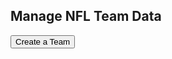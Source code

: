<h2>Manage NFL Team Data</h2>
<button onclick="createNewTeam()" type="button">Create a Team</button> 
<div class="card-body">
	<p style="color:red" id="result"></p>
    <p class="card-text">
		<script src='https://kit.fontawesome.com/a076d05399.js' crossorigin='anonymous'></script>
        <script>
            // prepare URL's to allow easy switch from deployment and localhost
            //const url = "https://fnvs.duckdns.org/api/nflteam";
            const url = "http://127.0.0.1:8679/api/nflteam";
			const resultContainer = document.getElementById("result");
            const read_fetch = url + '/';
			const delete_fetch = url + '/delete';
            
			function createNewTeam(){
                window.location.assign("sportscrud-create");
            }
			
			function editTeam(teamName){
                window.location.assign("sportscrud-create?name="+teamName);
            }
			
            function load() {
                // prepare fetch options
                const read_options = {
                method: 'GET', // *GET, POST, PUT, DELETE, etc.
                mode: 'cors', // no-cors, *cors, same-origin
                cache: 'default', // *default, no-cache, reload, force-cache, only-if-cached
                credentials: 'omit', // include, *same-origin, omit
                headers: {
                    'Content-Type': 'application/json'
                },
                };     // fetch the data from API
                fetch(read_fetch, read_options)
                // response is a RESTful "promise" on any successful fetch
                .then(response => {
                    // check for response errors
                    if (response.status !== 200) {
						console.log(response);
						response.json().then(teams => {
							console.log(teams);
							resultContainer.innerHTML ="Could not create '"+t1.value+"' Team. Error: " + teams.message;
						})
                        return;
                    }
                    // valid response will have json data
                    response.json().then(teams => {
                        console.log(teams);
                        let teamtable = "<table border='1' style='border-collapse: separate;'><tr><th>Team</th><th>Division</th><th>Games Played</th><th>Games Won</th><th>Games Lost</th><th>Games Drawn</th><th>Games Played At Home</th><th>Games Played Away</th><th>Games Won At Home</th><th>Games Won Away</th><th>Games Lost At Home</th><th>Games Lost Away</th><th>Points For</th><th>Points Against</th><th>Playoffs</th><th>Actions</th></tr>"
                        for (let team in teams) {
                            teamtable += "<tr><td>" + teams[team].team + "</td><td>" + teams[team].division + "</td><td><div contenteditable>" + teams[team].gamesplayed + "</div></td><td onchange='test()'><div contenteditable>" + teams[team].gameswon + "</div></td><td><div contenteditable>" + teams[team].gameslost + "</div></td><td><div contenteditable>" + teams[team].gamesdrawn + "</div></td><td><div contenteditable>" + teams[team].gamesplayedathome + "</div></td><td><div contenteditable>" + teams[team].gamesplayedaway + "</div></td><td><div contenteditable>" + teams[team].gameswonathome + "</div></td><td><div contenteditable>" + teams[team].gameswonaway + "</div></td><td><div contenteditable>" + teams[team].gameslostathome + "</div></td><td><div contenteditable>" + teams[team].gameslostaway + "</div></td><td><div contenteditable>" + teams[team].pointsfor + "</div></td><td><div contenteditable>" + teams[team].pointsagainst + "</div></td><td><div contenteditable>" + teams[team].playoffs + "</div></td><td><a href=\"javascript:editTeam('"+teams[team].team+"')\"><i onclick=\"editTeam('"+teams[team].team+"')\" style='font-size:24px' class='fas'>&#xf044;</i></a><a href=\"javascript:deleteTeam('"+teams[team].id+"','"+teams[team].team+"')\"><i onclick=\"deleteTeam('"+teams[team].id+"')\" style='font-size:24px' class='fas'>&#xf1f8;</i></a></td></tr>";
                        }
                        teamtable += "</table>";
                        
                        document.getElementById("teamtable").innerHTML = teamtable;
                    })
                }) 
                // catch fetch errors (ie ACCESS to server blocked)
                .catch(err => {
					console.error(err);
					resultContainer.innerHTML = err;
                });
            }
			
			function deleteTeam(teamId, teamName) {
                // prepare fetch options
				let delete_fetch_url = delete_fetch + "?id="+teamId;
                const read_options = {
                method: 'DELETE', // *GET, POST, PUT, DELETE, etc.
                mode: 'cors', // no-cors, *cors, same-origin
                cache: 'default', // *default, no-cache, reload, force-cache, only-if-cached
                credentials: 'omit', // include, *same-origin, omit
                headers: {
                    'Content-Type': 'application/json'
                },
                };     // fetch the data from API
                fetch(delete_fetch_url, read_options)
                // response is a RESTful "promise" on any successful fetch
                .then(response => {
                    // check for response errors
                    if (response.status !== 200) {
						console.log(response);
						response.json().then(teams => {
							console.log(teams);
							resultContainer.innerHTML ="Could not delete team " + teamName +"("+teamId+"). Error: " + teams.message;
						})
                        return;
                    }
                    // valid response will have json data
                    response.json().then(teams => {
                        console.log(teams);
                        resultContainer.innerHTML ="Successfully deleted team " + teamName +"("+teamId+")";
						load();
                    })
                }) 
                // catch fetch errors (ie ACCESS to server blocked)
                .catch(err => {
					console.error(err);
					resultContainer.innerHTML = err;
                });
            }
            
            load();
        </script>
        <h3 class="card-title">Team Stats at a Glance</h3>
        <p id="teamtable"></p>
    </p>
    
</div>